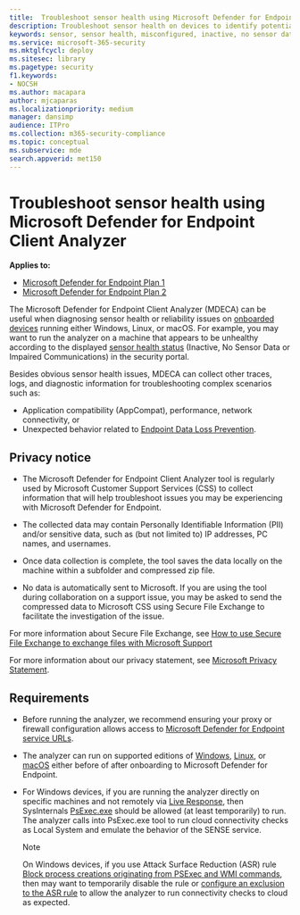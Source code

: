 ```yaml
---
title:  Troubleshoot sensor health using Microsoft Defender for Endpoint Client Analyzer
description: Troubleshoot sensor health on devices to identify potential configuration, environment, connectivity, or telemetry issue affecting sensor data or capability.
keywords: sensor, sensor health, misconfigured, inactive, no sensor data, sensor data, impaired communications, communication
ms.service: microsoft-365-security
ms.mktglfcycl: deploy
ms.sitesec: library
ms.pagetype: security
f1.keywords:
- NOCSH
ms.author: macapara
author: mjcaparas
ms.localizationpriority: medium
manager: dansimp
audience: ITPro
ms.collection: m365-security-compliance
ms.topic: conceptual
ms.subservice: mde
search.appverid: met150
---
```


# Troubleshoot sensor health using Microsoft Defender for Endpoint Client Analyzer

**Applies to:**
- [Microsoft Defender for Endpoint Plan 1](https://go.microsoft.com/fwlink/p/?linkid=2154037)
- [Microsoft Defender for Endpoint Plan 2](https://go.microsoft.com/fwlink/p/?linkid=2154037)

The Microsoft Defender for Endpoint Client Analyzer (MDECA) can be useful when diagnosing sensor health or reliability issues on [onboarded devices](/microsoft-365/security/defender-endpoint/onboard-configure) running either Windows, Linux, or macOS. For example, you may want to run the analyzer on a machine that appears to be unhealthy according to the displayed [sensor health status](/microsoft-365/security/defender-endpoint/fix-unhealthy-sensors) (Inactive, No Sensor Data or Impaired Communications) in the security portal.

Besides obvious sensor health issues, MDECA can collect other traces, logs, and diagnostic information for troubleshooting complex scenarios such as:

- Application compatibility (AppCompat), performance, network connectivity, or
- Unexpected behavior related to [Endpoint Data Loss Prevention](/microsoft-365/compliance/endpoint-dlp-learn-about).

## Privacy notice

- The Microsoft Defender for Endpoint Client Analyzer tool is regularly used by Microsoft Customer Support Services (CSS) to collect information that will help troubleshoot issues you may be experiencing with Microsoft Defender for Endpoint.

- The collected data may contain Personally Identifiable Information (PII) and/or sensitive data, such as (but not limited to) IP addresses, PC names, and usernames.

- Once data collection is complete, the tool saves the data locally on the machine within a subfolder and compressed zip file.

- No data is automatically sent to Microsoft. If you are using the tool during collaboration on a support issue, you may be asked to send the compressed data to Microsoft CSS using Secure File Exchange to facilitate the investigation of the issue.

For more information about Secure File Exchange, see [How to use Secure File Exchange to exchange files with Microsoft Support](/troubleshoot/azure/general/secure-file-exchange-transfer-files)

For more information about our privacy statement, see [Microsoft Privacy Statement](https://privacy.microsoft.com/privacystatement).

## Requirements

- Before running the analyzer, we recommend ensuring your proxy or firewall configuration allows access to [Microsoft Defender for Endpoint service URLs](configure-proxy-internet.md#enable-access-to-microsoft-defender-for-endpoint-service-urls-in-the-proxy-server).

- The analyzer can run on supported editions of [Windows](minimum-requirements.md#supported-windows-versions), [Linux](microsoft-defender-endpoint-linux.md#system-requirements), or [macOS](microsoft-defender-endpoint-mac.md#system-requirements) either before of after onboarding to Microsoft Defender for Endpoint.

- For Windows devices, if you are running the analyzer directly on specific machines and not remotely via [Live Response](/microsoft-365/security/defender-endpoint/troubleshoot-collect-support-log), then SysInternals [PsExec.exe](/sysinternals/downloads/psexec) should be allowed (at least temporarily) to run. The analyzer calls into PsExec.exe tool to run cloud connectivity checks as Local System and emulate the behavior of the SENSE service.

    > [!NOTE]
    > On Windows devices, if you use Attack Surface Reduction (ASR) rule [Block process creations originating from PSExec and WMI commands](attack-surface-reduction-rules-reference.md#block-process-creations-originating-from-psexec-and-wmi-commands), then may want to temporarily disable the rule or [configure an exclusion to the ASR rule](enable-attack-surface-reduction.md#exclude-files-and-folders-from-asr-rules) to allow the analyzer to run connectivity checks to cloud as expected.
